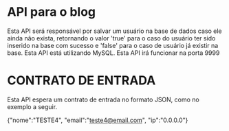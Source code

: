 # API para o blog

Esta API será responsável por salvar um usuário na base de dados caso ele ainda não exista, retornando o valor 'true' para o caso do usuário ter sido inserido na base com sucesso e 'false' para o caso de usuário já existir na base.
Esta API está utilizando MySQL.
Esta API irá funcionar na porta 9999

# CONTRATO DE ENTRADA
Esta API espera um contrato de entrada no formato JSON, como no exemplo a seguir.

{"nome":"TESTE4", "email":"teste4@email.com", "ip":"0.0.0.0"}

